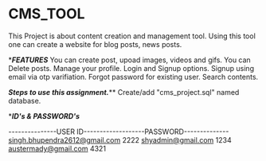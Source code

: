 # CMS_TOOL
This Project is about content creation and management tool.
Using this tool one can create a website for blog posts, news posts.

************FEATURES***********
You can create post, upoad images, videos and gifs.
You can Delete posts.
Manage your profile.
Login and Signup options.
Signup using email via otp varifiation.
Forgot password for existing user. 
Search contents.

*************Steps to use this assignment.***************
Create/add "cms_project.sql" named database.

************ID's & PASSWORD's***********

---------------USER ID-------------------PASSWORD--------------
    singh.bhupendra2612@gmail.com          2222
    shyadmin@gmail.com                     1234
    austermady@gmail.com                   4321
